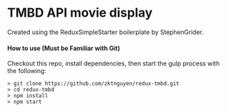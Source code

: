 # TMBD API movie display

Created using the ReduxSimpleStarter boilerplate by StephenGrider.

#### How to use (Must be Familiar with Git)
Checkout this repo, install dependencies, then start the gulp process with the following:

```
> git clone https://github.com/zktnguyen/redux-tmbd.git
> cd redux-tmbd
> npm install
> npm start
```

